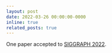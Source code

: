```yaml
---
layout: post
date: 2022-03-26 00:00:00-0000
inline: true
related_posts: true
---
```


One paper accepted to [SIGGRAPH 2022](https://s2022.siggraph.org/).